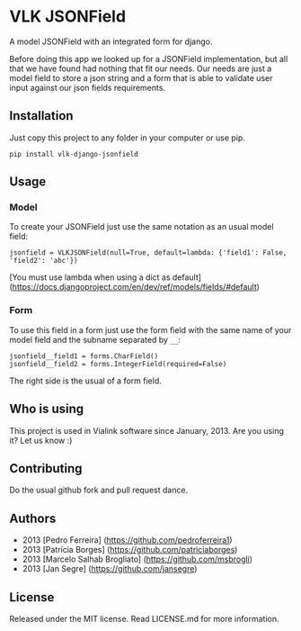 VLK JSONField
=============

A model JSONField with an integrated form for django.

Before doing this app we looked up for a JSONField implementation, but all that we have found had nothing that fit our needs. Our needs are just a model field to store a json string and a form that is able to validate user input against our json fields requirements.

Installation
------------

Just copy this project to any folder in your computer or use pip.

    pip install vlk-django-jsonfield

Usage
-----

### Model

To create your JSONField just use the same notation as an usual model field:

    jsonfield = VLKJSONField(null=True, default=lambda: {'field1': False, 'field2': 'abc'})

[You must use lambda when using a dict as default] (https://docs.djangoproject.com/en/dev/ref/models/fields/#default)

### Form

To use this field in a form just use the form field with the same name of your model field and the subname separated by `__`:

    jsonfield__field1 = forms.CharField()
    jsonfield__field2 = forms.IntegerField(required=False)

The right side is the usual of a form field.

Who is using
------------

This project is used in Vialink software since January, 2013. Are you using it? Let us know :)

Contributing
------------

Do the usual github fork and pull request dance.

Authors
-------

* 2013 [Pedro Ferreira] (https://github.com/pedroferreira1)
* 2013 [Patrícia Borges] (https://github.com/patriciaborges)
* 2013 [Marcelo Salhab Brogliato] (https://github.com/msbrogli)
* 2013 [Jan Segre] (https://github.com/jansegre)

License
-------

Released under the MIT license. Read LICENSE.md for more information.
